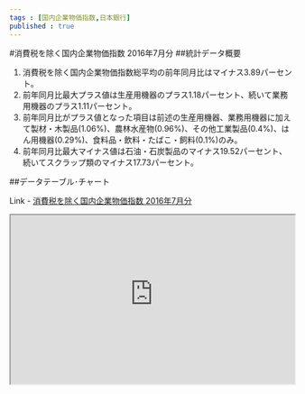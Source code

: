 ```yaml
--- 
tags : [国内企業物価指数,日本銀行] 
published : true
---
```

#消費税を除く国内企業物価指数 2016年7月分 
##統計データ概要
1. 消費税を除く国内企業物価指数総平均の前年同月比はマイナス3.89パーセント。
1. 前年同月比最大プラス値は生産用機器のプラス1.18パーセント、続いて業務用機器のプラス1.11パーセント。
1. 前年同月比がプラス値となった項目は前述の生産用機器、業務用機器に加えて製材・木製品(1.06%)、農林水産物(0.96%)、その他工業製品(0.4%)、はん用機器(0.29%)、食料品・飲料・たばこ・飼料(0.1%)のみ。
1. 前年同月比最大マイナス値は石油・石炭製品のマイナス19.52パーセント、続いてスクラップ類のマイナス17.73パーセント。

    
##データテーブル･チャート

Link - [消費税を除く国内企業物価指数 2016年7月分 ](
http://knowledgevault.saecanet.com/charts/am-consulting.co.jp-2016-08-10-12-51-11.html
)


<iframe src="
http://knowledgevault.saecanet.com/charts/am-consulting.co.jp-2016-08-10-12-51-11.html
" width="100%" height="300px"></iframe>
